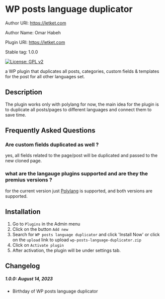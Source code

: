 # WP posts language duplicator
Author URI: https://letket.com 

Author Name: Omar Habeh

Plugin URI: https://letket.com

Stable tag: 1.0.0

[![License: GPL v2](https://img.shields.io/badge/License-GPL_v2-blue.svg)](https://www.gnu.org/licenses/old-licenses/gpl-2.0.en.html)

a WP plugin that duplicates all posts, categories, custom fields & templates for the post for all other languages set.

##  Description 

The plugin works only with polylang for now, the main idea for the plugin is to duplicate all posts/pages to different languages and connect them to save time.



## Frequently Asked Questions 

### Are custom fields duplicated as well ?
 yes, all fields related to the page/post will be duplicated and passed to the new cloned page.
### what are the langauge plugins supported and are they the premius versions ?
 for the current version just [Polylang](https://polylang.pro/) is supported, and both versions are supported.

## Installation 

1. Go to `Plugins` in the Admin menu
2. Click on the button `Add new`
3. Search for `WP posts language duplicator` and click 'Install Now' or click on the `upload` link to upload `wp-posts-language-duplicator.zip`
4. Click on `Activate plugin`
5. After activation, the plugin will be under settings tab.

## Changelog 

##### 1.0.0: August 14, 2023
* Birthday of WP posts language duplicator
